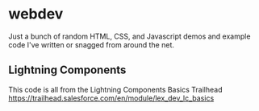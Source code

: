 # webdev
Just a bunch of random HTML, CSS, and Javascript demos and example code I've written or snagged from around the net.

## Lightning Components
This code is all from the Lightning Components Basics Trailhead
https://trailhead.salesforce.com/en/module/lex_dev_lc_basics